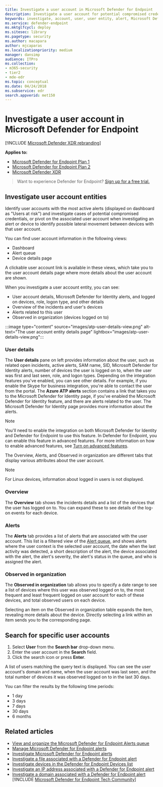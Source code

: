 ```yaml
---
title: Investigate a user account in Microsoft Defender for Endpoint
description: Investigate a user account for potential compromised credentials or pivot on the associated user account during an investigation.
keywords: investigate, account, user, user entity, alert, Microsoft Defender for Endpoint
ms.service: defender-endpoint
ms.mktglfcycl: deploy
ms.sitesec: library
ms.pagetype: security
ms.author: macapara
author: mjcaparas
ms.localizationpriority: medium
manager: dansimp
audience: ITPro
ms.collection: 
- m365-security
- tier2
- mde-edr
ms.topic: conceptual
ms.date: 04/24/2018
ms.subservice: edr
search.appverid: met150
---
```


# Investigate a user account in Microsoft Defender for Endpoint

[!INCLUDE [Microsoft Defender XDR rebranding](../../includes/microsoft-defender.md)]

**Applies to:**
- [Microsoft Defender for Endpoint Plan 1](https://go.microsoft.com/fwlink/p/?linkid=2154037)
- [Microsoft Defender for Endpoint Plan 2](https://go.microsoft.com/fwlink/p/?linkid=2154037)
- [Microsoft Defender XDR](https://go.microsoft.com/fwlink/?linkid=2118804)


> Want to experience Defender for Endpoint? [Sign up for a free trial.](https://signup.microsoft.com/create-account/signup?products=7f379fee-c4f9-4278-b0a1-e4c8c2fcdf7e&ru=https://aka.ms/MDEp2OpenTrial?ocid=docs-wdatp-investigatgeuser-abovefoldlink)

## Investigate user account entities

Identify user accounts with the most active alerts (displayed on dashboard as "Users at risk") and investigate cases of potential compromised credentials, or pivot on the associated user account when investigating an alert or device to identify possible lateral movement between devices with that user account.

You can find user account information in the following views:

- Dashboard
- Alert queue
- Device details page

A clickable user account link is available in these views, which take you to the user account details page where more details about the user account are shown.

When you investigate a user account entity, you can see:

- User account details, Microsoft Defender for Identity alerts, and logged on devices, role, logon type, and other details
- Overview of the incidents and user's devices
- Alerts related to this user
- Observed in organization (devices logged on to)

:::image type="content" source="images/atp-user-details-view.png" alt-text="The user account entity details page" lightbox="images/atp-user-details-view.png":::

### User details

The **User details** pane on left provides information about the user, such as related open incidents, active alerts, SAM name, SID, Microsoft Defender for Identity alerts, number of devices the user is logged on to, when the user was first and last seen, role, and logon types. Depending on the integration features you've enabled, you can see other details. For example, if you enable the Skype for business integration, you're able to contact the user from the portal. The **Azure ATP alerts** section contains a link that takes you to the Microsoft Defender for Identity page, if you've enabled the Microsoft Defender for Identity feature, and there are alerts related to the user. The Microsoft Defender for Identity page provides more information about the alerts.

> [!NOTE]
> You'll need to enable the integration on both Microsoft Defender for Identity and Defender for Endpoint to use this feature. In Defender for Endpoint, you can enable this feature in advanced features. For more information on how to enable advanced features, see [Turn on advanced features](advanced-features.md).

The Overview, Alerts, and Observed in organization are different tabs that display various attributes about the user account.

> [!NOTE]
> For Linux devices, information about logged in users is not displayed.

### Overview

The **Overview** tab shows the incidents details and a list of the devices that the user has logged on to. You can expand these to see details of the log-on events for each device.

### Alerts

The **Alerts** tab provides a list of alerts that are associated with the user account. This list is a filtered view of the [Alert queue](alerts-queue.md), and shows alerts where the user context is the selected user account, the date when the last activity was detected, a short description of the alert, the device associated with the alert, the alert's severity, the alert's status in the queue, and who is assigned the alert.

### Observed in organization

The **Observed in organization** tab allows you to specify a date range to see a list of devices where this user was observed logged on to, the most frequent and least frequent logged on user account for each of these devices, and total observed users on each device.

Selecting an item on the Observed in organization table expands the item, revealing more details about the device. Directly selecting a link within an item sends you to the corresponding page.

## Search for specific user accounts

1. Select **User** from the **Search bar** drop-down menu.
2. Enter the user account in the **Search** field.
3. Click the search icon or press **Enter**.

A list of users matching the query text is displayed. You can see the user account's domain and name, when the user account was last seen, and the total number of devices it was observed logged on to in the last 30 days.

You can filter the results by the following time periods:

- 1 day
- 3 days
- 7 days
- 30 days
- 6 months

## Related articles

- [View and organize the Microsoft Defender for Endpoint Alerts queue](alerts-queue.md)
- [Manage Microsoft Defender for Endpoint alerts](manage-alerts.md)
- [Investigate Microsoft Defender for Endpoint alerts](investigate-alerts.md)
- [Investigate a file associated with a Defender for Endpoint alert](investigate-files.md)
- [Investigate devices in the Defender for Endpoint Devices list](investigate-machines.md)
- [Investigate an IP address associated with a Defender for Endpoint alert](investigate-ip.md)
- [Investigate a domain associated with a Defender for Endpoint alert](investigate-domain.md)
[!INCLUDE [Microsoft Defender for Endpoint Tech Community](../../includes/defender-mde-techcommunity.md)]
